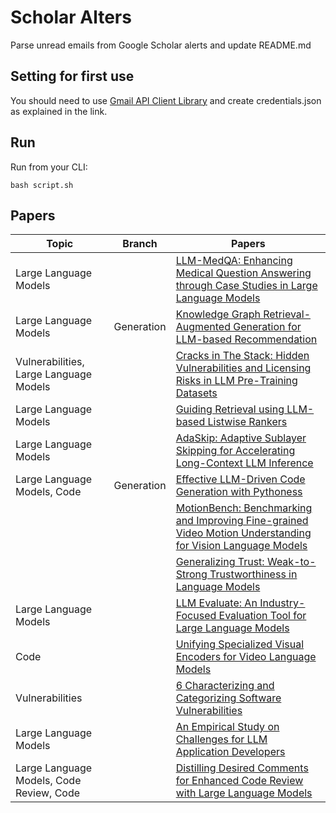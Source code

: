 # Scholar Alters
Parse unread emails from Google Scholar alerts and update README.md

## Setting for first use
You should need to use [Gmail API Client Library](https://developers.google.com/gmail/api/quickstart/python) and create
credentials.json as explained in the link.

## Run
Run from your CLI:
```
bash script.sh
```
## Papers

| Topic | Branch | Papers |
| --- | --- | --- |
| Large Language Models |  | [LLM-MedQA: Enhancing Medical Question Answering through Case Studies in Large Language Models](https://scholar.google.com/scholar_url?url=https://arxiv.org/pdf/2501.05464&hl=en&sa=X&d=2131858516134408927&ei=yzGZZ7-kNbml6rQPs8G7-Q4&scisig=AFWwaeZcmiALO-djdL3Pi9fNkY1n&oi=scholaralrt&hist=apJ4fD8AAAAJ:4513401344136555010:AFWwaea8pA4W9ESmXpw9yvMxc7-7&html=&pos=0&folt=rel) |
| Large Language Models | Generation | [Knowledge Graph Retrieval-Augmented Generation for LLM-based Recommendation](https://scholar.google.com/scholar_url?url=https://arxiv.org/pdf/2501.02226&hl=en&sa=X&d=3462234415221687135&ei=yzGZZ7-kNbml6rQPs8G7-Q4&scisig=AFWwaeY_VZKX-RbXMPc3Ywz3YPra&oi=scholaralrt&hist=apJ4fD8AAAAJ:4513401344136555010:AFWwaea8pA4W9ESmXpw9yvMxc7-7&html=&pos=1&folt=rel) |
| Vulnerabilities, Large Language Models |  | [Cracks in The Stack: Hidden Vulnerabilities and Licensing Risks in LLM Pre-Training Datasets](https://scholar.google.com/scholar_url?url=https://arxiv.org/pdf/2501.02628&hl=en&sa=X&d=17074463528491545438&ei=yzGZZ7-kNbml6rQPs8G7-Q4&scisig=AFWwaeYMjNlHo-7RLc-LZN9xpf9s&oi=scholaralrt&hist=apJ4fD8AAAAJ:4513401344136555010:AFWwaea8pA4W9ESmXpw9yvMxc7-7&html=&pos=2&folt=rel) |
| Large Language Models |  | [Guiding Retrieval using LLM-based Listwise Rankers](https://scholar.google.com/scholar_url?url=https://arxiv.org/pdf/2501.09186&hl=en&sa=X&d=6064976086587207825&ei=yzGZZ7-kNbml6rQPs8G7-Q4&scisig=AFWwaeaxoEvBs0OL46ePHOmLbGra&oi=scholaralrt&hist=apJ4fD8AAAAJ:4513401344136555010:AFWwaea8pA4W9ESmXpw9yvMxc7-7&html=&pos=3&folt=rel) |
| Large Language Models |  | [AdaSkip: Adaptive Sublayer Skipping for Accelerating Long-Context LLM Inference](https://scholar.google.com/scholar_url?url=https://arxiv.org/pdf/2501.02336&hl=en&sa=X&d=11782299128811928713&ei=yzGZZ7-kNbml6rQPs8G7-Q4&scisig=AFWwaeaw5OqQOODyX5SKO5EPRJGr&oi=scholaralrt&hist=apJ4fD8AAAAJ:4513401344136555010:AFWwaea8pA4W9ESmXpw9yvMxc7-7&html=&pos=4&folt=rel) |
| Large Language Models, Code | Generation | [Effective LLM-Driven Code Generation with Pythoness](https://scholar.google.com/scholar_url?url=https://arxiv.org/pdf/2501.02138&hl=en&sa=X&d=5875526647681436371&ei=yzGZZ7-kNbml6rQPs8G7-Q4&scisig=AFWwaeZO-dNiIKsxW_YS92Drbn8L&oi=scholaralrt&hist=apJ4fD8AAAAJ:4513401344136555010:AFWwaea8pA4W9ESmXpw9yvMxc7-7&html=&pos=5&folt=rel) |
|  |  | [MotionBench: Benchmarking and Improving Fine-grained Video Motion Understanding for Vision Language Models](https://scholar.google.com/scholar_url?url=https://arxiv.org/pdf/2501.02955&hl=en&sa=X&d=2332853151008415491&ei=yzGZZ7-kNbml6rQPs8G7-Q4&scisig=AFWwaeZhxtsUGqWlsmvRjxGrl2ih&oi=scholaralrt&hist=apJ4fD8AAAAJ:4513401344136555010:AFWwaea8pA4W9ESmXpw9yvMxc7-7&html=&pos=6&folt=rel) |
|  |  | [Generalizing Trust: Weak-to-Strong Trustworthiness in Language Models](https://scholar.google.com/scholar_url?url=https://arxiv.org/pdf/2501.00418&hl=en&sa=X&d=10209695818416868403&ei=yzGZZ7-kNbml6rQPs8G7-Q4&scisig=AFWwaeZLB5cIsWrst9_VpcLA_OjS&oi=scholaralrt&hist=apJ4fD8AAAAJ:4513401344136555010:AFWwaea8pA4W9ESmXpw9yvMxc7-7&html=&pos=7&folt=rel) |
| Large Language Models |  | [LLM Evaluate: An Industry-Focused Evaluation Tool for Large Language Models](https://scholar.google.com/scholar_url?url=https://aclanthology.org/2025.coling-industry.24.pdf&hl=en&sa=X&d=8508943126986898433&ei=yzGZZ7-kNbml6rQPs8G7-Q4&scisig=AFWwaeal9Jb3xZ6FgO5_abd1ezsv&oi=scholaralrt&hist=apJ4fD8AAAAJ:4513401344136555010:AFWwaea8pA4W9ESmXpw9yvMxc7-7&html=&pos=8&folt=rel) |
| Code |  | [Unifying Specialized Visual Encoders for Video Language Models](https://scholar.google.com/scholar_url?url=https://arxiv.org/pdf/2501.01426&hl=en&sa=X&d=2164146662968514863&ei=yzGZZ7-kNbml6rQPs8G7-Q4&scisig=AFWwaebxEhydYs16OONFhaUIedkE&oi=scholaralrt&hist=apJ4fD8AAAAJ:4513401344136555010:AFWwaea8pA4W9ESmXpw9yvMxc7-7&html=&pos=9&folt=rel) |
| Vulnerabilities |  | [6 Characterizing and Categorizing Software Vulnerabilities](https://scholar.google.com/scholar_url?url=https://ieeexplore.ieee.org/abstract/document/10850516/&hl=en&sa=X&d=12081596062641595648&ei=yzGZZ-XrNu6iieoPtdLGkQQ&scisig=AFWwaeYpqtFRdD5VqEKO2KuOpR2q&oi=scholaralrt&hist=apJ4fD8AAAAJ:6234092987365270793:AFWwaeZHIN6aK_iU38VPuuMoYcVu&html=&pos=0&folt=rel) |
| Large Language Models |  | [An Empirical Study on Challenges for LLM Application Developers](https://scholar.google.com/scholar_url?url=https://dl.acm.org/doi/pdf/10.1145/3715007&hl=en&sa=X&d=14745587841390118609&ei=yzGZZ8OdOKOl6rQPn_GLyQ0&scisig=AFWwaeZgnCUU_zGo3Oa8wHS5Wd-O&oi=scholaralrt&hist=apJ4fD8AAAAJ:8900472388513427833:AFWwaeZM7Y6I9R2ROVLnk31jdyVz&html=&pos=0&folt=rel) |
| Large Language Models, Code Review, Code |  | [Distilling Desired Comments for Enhanced Code Review with Large Language Models](https://scholar.google.com/scholar_url?url=https://arxiv.org/pdf/2412.20340&hl=en&sa=X&d=3158577443990205346&ei=yzGZZ8f8M5KmieoP3uydkA0&scisig=AFWwaeZjhCrCsCNyXbYKnfRXTcfd&oi=scholaralrt&hist=apJ4fD8AAAAJ:3096313017463695374:AFWwaeb8R4GEV1B4xk_Cz2b6H7gj&html=&pos=0&folt=rel) |
